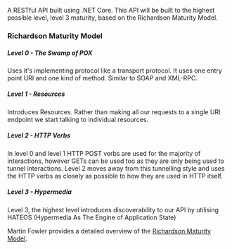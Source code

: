 A RESTful API built using .NET Core. This API will be built to the highest possible level, level 3 maturity, based on the Richardson Maturity Model.

### Richardson Maturity Model

##### Level 0 - The Swamp of POX

Uses it's implementing protocol like a transport protocol. It uses one entry point URI and one kind of method. Similar to SOAP and XML-RPC.

##### Level 1 - Resources

Introduces Resources. Rather than making all our requests to a single URI endpoint we start talking to individual resources.

##### Level 2 - HTTP Verbs

In level 0 and level 1 HTTP POST verbs are used for the majority of interactions, however GETs can be used too as they are only being used to tunnel interactions. Level 2 moves away from this tunnelling style and uses the HTTP verbs as closely as possible to how they are used in HTTP itself.

##### Level 3 - Hypermedia

Level 3, the highest level introduces discoverability to our API by utilising HATEOS (Hypermedia As The Engine of Application State)   

Martin Fowler provides a detailed overview of the [Richardson Maturity Model](https://martinfowler.com/articles/richardsonMaturityModel.html).
